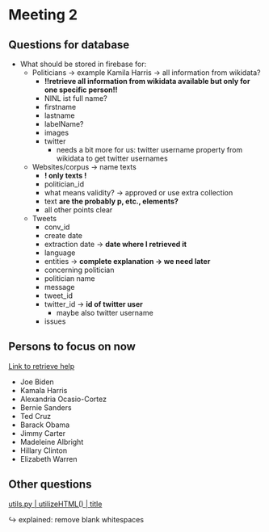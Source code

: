# Meeting 2

## Questions for database

* What should be stored in firebase for:
  * Politicians $\rightarrow$ example Kamila Harris $\rightarrow$ all information from wikidata?
    * **!!retrieve all information from wikidata available but only for one specific person!!**
    * NINL ist full name?
    * firstname
    * lastname
    * labelName?
    * images
    * twitter
      * needs a bit more for us: twitter username property from wikidata to get twitter usernames
  * Websites/corpus $\rightarrow$ name texts
    * **! only texts !**
    * politician_id
    * what means validity? $\rightarrow$ approved or use extra collection
    * text **are the probably p, etc., elements?**
    * all other points clear
  * Tweets
    * conv_id
    * create date
    * extraction date $\rightarrow$ **date where I retrieved it**
    * language
    * entities $\rightarrow$ **complete explanation $\rightarrow$ we need later**
    * concerning politician
    * politician name
    * message
    * tweet_id
    * twitter_id $\rightarrow$ **id of twitter user**
      * maybe also twitter username
    * issues

## Persons to focus on now

[Link to retrieve help](https://stackoverflow.com/questions/47472274/how-to-get-information-of-a-specific-wikidata-id-using-sparql-query)

* Joe Biden
* Kamala Harris
* Alexandria Ocasio-Cortez
* Bernie Sanders
* Ted Cruz
* Barack Obama
* Jimmy Carter
* Madeleine Albright
* Hillary Clinton
* Elizabeth Warren

## Other questions

[utils.py | utilizeHTML() | title](https://colab.research.google.com/drive/1h6stbzZAet8WUtR5iHuwsMdT45ghvXqf#scrollTo=hlwBY82Nj8Fu&line=64&uniqifier=1)

$\hookrightarrow$ explained: remove blank whitespaces
